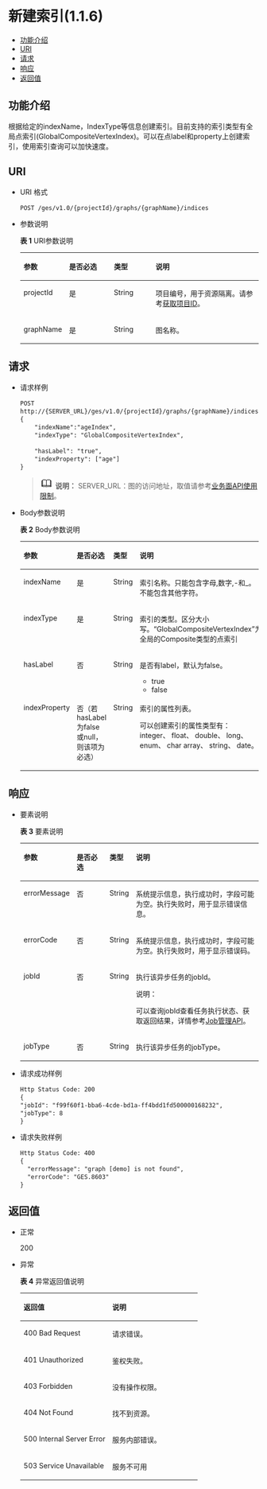 # 新建索引\(1.1.6\)<a name="ges_03_0057"></a>

-   [功能介绍](#zh-cn_topic_0268475398_section10547595195754)
-   [URI](#zh-cn_topic_0268475398_section38786784195754)
-   [请求](#zh-cn_topic_0268475398_section45488854195754)
-   [响应](#zh-cn_topic_0268475398_section54128590195754)
-   [返回值](#zh-cn_topic_0268475398_section7997094195754)

## 功能介绍<a name="zh-cn_topic_0268475398_section10547595195754"></a>

根据给定的indexName，IndexType等信息创建索引。目前支持的索引类型有全局点索引\(GlobalCompositeVertexIndex\)。可以在点label和property上创建索引，使用索引查询可以加快速度。

## URI<a name="zh-cn_topic_0268475398_section38786784195754"></a>

-   URI 格式

    ```
    POST /ges/v1.0/{projectId}/graphs/{graphName}/indices
    ```


-   参数说明

    **表 1**  URI参数说明

    <a name="zh-cn_topic_0268475398_table19064438195844"></a>
    <table><thead align="left"><tr id="zh-cn_topic_0268475398_row1228268195844"><th class="cellrowborder" valign="top" width="15%" id="mcps1.2.5.1.1"><p id="zh-cn_topic_0268475398_p35457570195857"><a name="zh-cn_topic_0268475398_p35457570195857"></a><a name="zh-cn_topic_0268475398_p35457570195857"></a>参数</p>
    </th>
    <th class="cellrowborder" valign="top" width="19.77%" id="mcps1.2.5.1.2"><p id="zh-cn_topic_0268475398_p53490959195857"><a name="zh-cn_topic_0268475398_p53490959195857"></a><a name="zh-cn_topic_0268475398_p53490959195857"></a>是否必选</p>
    </th>
    <th class="cellrowborder" valign="top" width="17.97%" id="mcps1.2.5.1.3"><p id="zh-cn_topic_0268475398_p37800412195857"><a name="zh-cn_topic_0268475398_p37800412195857"></a><a name="zh-cn_topic_0268475398_p37800412195857"></a>类型</p>
    </th>
    <th class="cellrowborder" valign="top" width="47.260000000000005%" id="mcps1.2.5.1.4"><p id="zh-cn_topic_0268475398_p41934513195857"><a name="zh-cn_topic_0268475398_p41934513195857"></a><a name="zh-cn_topic_0268475398_p41934513195857"></a>说明</p>
    </th>
    </tr>
    </thead>
    <tbody><tr id="zh-cn_topic_0268475398_row18687224195844"><td class="cellrowborder" valign="top" width="15%" headers="mcps1.2.5.1.1 "><p id="zh-cn_topic_0268475398_p53110677195857"><a name="zh-cn_topic_0268475398_p53110677195857"></a><a name="zh-cn_topic_0268475398_p53110677195857"></a>projectId</p>
    </td>
    <td class="cellrowborder" valign="top" width="19.77%" headers="mcps1.2.5.1.2 "><p id="zh-cn_topic_0268475398_p6997620195857"><a name="zh-cn_topic_0268475398_p6997620195857"></a><a name="zh-cn_topic_0268475398_p6997620195857"></a>是</p>
    </td>
    <td class="cellrowborder" valign="top" width="17.97%" headers="mcps1.2.5.1.3 "><p id="zh-cn_topic_0268475398_p29936380195857"><a name="zh-cn_topic_0268475398_p29936380195857"></a><a name="zh-cn_topic_0268475398_p29936380195857"></a>String</p>
    </td>
    <td class="cellrowborder" valign="top" width="47.260000000000005%" headers="mcps1.2.5.1.4 "><p id="zh-cn_topic_0268475398_p51708449194548"><a name="zh-cn_topic_0268475398_p51708449194548"></a><a name="zh-cn_topic_0268475398_p51708449194548"></a>项目编号，用于资源隔离。请参考<a href="获取项目ID.md">获取项目ID</a>。</p>
    </td>
    </tr>
    <tr id="zh-cn_topic_0268475398_row62247192195844"><td class="cellrowborder" valign="top" width="15%" headers="mcps1.2.5.1.1 "><p id="zh-cn_topic_0268475398_p65842505195857"><a name="zh-cn_topic_0268475398_p65842505195857"></a><a name="zh-cn_topic_0268475398_p65842505195857"></a>graphName</p>
    </td>
    <td class="cellrowborder" valign="top" width="19.77%" headers="mcps1.2.5.1.2 "><p id="zh-cn_topic_0268475398_p31642689195857"><a name="zh-cn_topic_0268475398_p31642689195857"></a><a name="zh-cn_topic_0268475398_p31642689195857"></a>是</p>
    </td>
    <td class="cellrowborder" valign="top" width="17.97%" headers="mcps1.2.5.1.3 "><p id="zh-cn_topic_0268475398_p12921030195857"><a name="zh-cn_topic_0268475398_p12921030195857"></a><a name="zh-cn_topic_0268475398_p12921030195857"></a>String</p>
    </td>
    <td class="cellrowborder" valign="top" width="47.260000000000005%" headers="mcps1.2.5.1.4 "><p id="zh-cn_topic_0268475398_p39970495195857"><a name="zh-cn_topic_0268475398_p39970495195857"></a><a name="zh-cn_topic_0268475398_p39970495195857"></a>图名称。</p>
    </td>
    </tr>
    </tbody>
    </table>


## 请求<a name="zh-cn_topic_0268475398_section45488854195754"></a>

-   请求样例

    ```
    POST http://{SERVER_URL}/ges/v1.0/{projectId}/graphs/{graphName}/indices
    {
        "indexName":"ageIndex",
        "indexType": "GlobalCompositeVertexIndex",
    
        "hasLabel": "true",
        "indexProperty": ["age"]
    }
    ```

    >![](public_sys-resources/icon-note.gif) **说明：** 
    >SERVER\_URL：图的访问地址，取值请参考[业务面API使用限制](业务面API使用限制.md)。

-   Body参数说明

    **表 2**  Body参数说明

    <a name="zh-cn_topic_0268475398_table29953355195953"></a>
    <table><thead align="left"><tr id="zh-cn_topic_0268475398_row46400443195953"><th class="cellrowborder" valign="top" width="12.4%" id="mcps1.2.5.1.1"><p id="zh-cn_topic_0268475398_p6110961920012"><a name="zh-cn_topic_0268475398_p6110961920012"></a><a name="zh-cn_topic_0268475398_p6110961920012"></a>参数</p>
    </th>
    <th class="cellrowborder" valign="top" width="18.060000000000002%" id="mcps1.2.5.1.2"><p id="zh-cn_topic_0268475398_p5093210620012"><a name="zh-cn_topic_0268475398_p5093210620012"></a><a name="zh-cn_topic_0268475398_p5093210620012"></a>是否必选</p>
    </th>
    <th class="cellrowborder" valign="top" width="6.92%" id="mcps1.2.5.1.3"><p id="zh-cn_topic_0268475398_p3185991320012"><a name="zh-cn_topic_0268475398_p3185991320012"></a><a name="zh-cn_topic_0268475398_p3185991320012"></a>类型</p>
    </th>
    <th class="cellrowborder" valign="top" width="62.62%" id="mcps1.2.5.1.4"><p id="zh-cn_topic_0268475398_p3051618520012"><a name="zh-cn_topic_0268475398_p3051618520012"></a><a name="zh-cn_topic_0268475398_p3051618520012"></a>说明</p>
    </th>
    </tr>
    </thead>
    <tbody><tr id="zh-cn_topic_0268475398_row13444371195953"><td class="cellrowborder" valign="top" width="12.4%" headers="mcps1.2.5.1.1 "><p id="zh-cn_topic_0268475398_p58681035113924"><a name="zh-cn_topic_0268475398_p58681035113924"></a><a name="zh-cn_topic_0268475398_p58681035113924"></a>indexName</p>
    </td>
    <td class="cellrowborder" valign="top" width="18.060000000000002%" headers="mcps1.2.5.1.2 "><p id="zh-cn_topic_0268475398_p55543367113924"><a name="zh-cn_topic_0268475398_p55543367113924"></a><a name="zh-cn_topic_0268475398_p55543367113924"></a>是</p>
    </td>
    <td class="cellrowborder" valign="top" width="6.92%" headers="mcps1.2.5.1.3 "><p id="zh-cn_topic_0268475398_p2718904113924"><a name="zh-cn_topic_0268475398_p2718904113924"></a><a name="zh-cn_topic_0268475398_p2718904113924"></a>String</p>
    </td>
    <td class="cellrowborder" valign="top" width="62.62%" headers="mcps1.2.5.1.4 "><p id="zh-cn_topic_0268475398_p18904710113924"><a name="zh-cn_topic_0268475398_p18904710113924"></a><a name="zh-cn_topic_0268475398_p18904710113924"></a>索引名称。只能包含字母,数字,-和_。不能包含其他字符。</p>
    </td>
    </tr>
    <tr id="zh-cn_topic_0268475398_row23652820195953"><td class="cellrowborder" valign="top" width="12.4%" headers="mcps1.2.5.1.1 "><p id="zh-cn_topic_0268475398_p42555907151337"><a name="zh-cn_topic_0268475398_p42555907151337"></a><a name="zh-cn_topic_0268475398_p42555907151337"></a>indexType</p>
    </td>
    <td class="cellrowborder" valign="top" width="18.060000000000002%" headers="mcps1.2.5.1.2 "><p id="zh-cn_topic_0268475398_p3052471811234"><a name="zh-cn_topic_0268475398_p3052471811234"></a><a name="zh-cn_topic_0268475398_p3052471811234"></a>是</p>
    </td>
    <td class="cellrowborder" valign="top" width="6.92%" headers="mcps1.2.5.1.3 "><p id="zh-cn_topic_0268475398_p36432009151337"><a name="zh-cn_topic_0268475398_p36432009151337"></a><a name="zh-cn_topic_0268475398_p36432009151337"></a>String</p>
    </td>
    <td class="cellrowborder" valign="top" width="62.62%" headers="mcps1.2.5.1.4 "><p id="zh-cn_topic_0268475398_p5828772211615"><a name="zh-cn_topic_0268475398_p5828772211615"></a><a name="zh-cn_topic_0268475398_p5828772211615"></a>索引的类型。区分大小写。“GlobalCompositeVertexIndex”为全局的Composite类型的点索引</p>
    </td>
    </tr>
    <tr id="zh-cn_topic_0268475398_row44540893151419"><td class="cellrowborder" valign="top" width="12.4%" headers="mcps1.2.5.1.1 "><p id="zh-cn_topic_0268475398_p59726875151423"><a name="zh-cn_topic_0268475398_p59726875151423"></a><a name="zh-cn_topic_0268475398_p59726875151423"></a>hasLabel</p>
    </td>
    <td class="cellrowborder" valign="top" width="18.060000000000002%" headers="mcps1.2.5.1.2 "><p id="zh-cn_topic_0268475398_p6038679151423"><a name="zh-cn_topic_0268475398_p6038679151423"></a><a name="zh-cn_topic_0268475398_p6038679151423"></a>否</p>
    </td>
    <td class="cellrowborder" valign="top" width="6.92%" headers="mcps1.2.5.1.3 "><p id="zh-cn_topic_0268475398_p19371016151423"><a name="zh-cn_topic_0268475398_p19371016151423"></a><a name="zh-cn_topic_0268475398_p19371016151423"></a>String</p>
    </td>
    <td class="cellrowborder" valign="top" width="62.62%" headers="mcps1.2.5.1.4 "><p id="zh-cn_topic_0268475398_p15219112941211"><a name="zh-cn_topic_0268475398_p15219112941211"></a><a name="zh-cn_topic_0268475398_p15219112941211"></a>是否有label，默认为false。</p>
    <a name="zh-cn_topic_0268475398_ul177441334132817"></a><a name="zh-cn_topic_0268475398_ul177441334132817"></a><ul id="zh-cn_topic_0268475398_ul177441334132817"><li>true</li><li>false</li></ul>
    </td>
    </tr>
    <tr id="zh-cn_topic_0268475398_row58049462195953"><td class="cellrowborder" valign="top" width="12.4%" headers="mcps1.2.5.1.1 "><p id="zh-cn_topic_0268475398_p3961802220012"><a name="zh-cn_topic_0268475398_p3961802220012"></a><a name="zh-cn_topic_0268475398_p3961802220012"></a>indexProperty</p>
    </td>
    <td class="cellrowborder" valign="top" width="18.060000000000002%" headers="mcps1.2.5.1.2 "><p id="zh-cn_topic_0268475398_p5494322920012"><a name="zh-cn_topic_0268475398_p5494322920012"></a><a name="zh-cn_topic_0268475398_p5494322920012"></a>否（若hasLabel为false或null，则该项为必选）</p>
    </td>
    <td class="cellrowborder" valign="top" width="6.92%" headers="mcps1.2.5.1.3 "><p id="zh-cn_topic_0268475398_p2121659320012"><a name="zh-cn_topic_0268475398_p2121659320012"></a><a name="zh-cn_topic_0268475398_p2121659320012"></a>String</p>
    </td>
    <td class="cellrowborder" valign="top" width="62.62%" headers="mcps1.2.5.1.4 "><p id="zh-cn_topic_0268475398_p4082247320012"><a name="zh-cn_topic_0268475398_p4082247320012"></a><a name="zh-cn_topic_0268475398_p4082247320012"></a>索引的属性列表。</p>
    <p id="zh-cn_topic_0268475398_p17146143910417"><a name="zh-cn_topic_0268475398_p17146143910417"></a><a name="zh-cn_topic_0268475398_p17146143910417"></a>可以创建索引的属性类型有： integer、 float、 double、 long、 enum、 char array、 string、 date。</p>
    </td>
    </tr>
    </tbody>
    </table>


## 响应<a name="zh-cn_topic_0268475398_section54128590195754"></a>

-   要素说明

    **表 3**  要素说明

    <a name="zh-cn_topic_0268475398_table6470694720035"></a>
    <table><thead align="left"><tr id="zh-cn_topic_0268475398_row574860520035"><th class="cellrowborder" valign="top" width="14.549999999999999%" id="mcps1.2.5.1.1"><p id="zh-cn_topic_0268475398_p5953807120048"><a name="zh-cn_topic_0268475398_p5953807120048"></a><a name="zh-cn_topic_0268475398_p5953807120048"></a>参数</p>
    </th>
    <th class="cellrowborder" valign="top" width="15.590000000000002%" id="mcps1.2.5.1.2"><p id="zh-cn_topic_0268475398_p11383173518"><a name="zh-cn_topic_0268475398_p11383173518"></a><a name="zh-cn_topic_0268475398_p11383173518"></a>是否必选</p>
    </th>
    <th class="cellrowborder" valign="top" width="8.649999999999999%" id="mcps1.2.5.1.3"><p id="zh-cn_topic_0268475398_p5785447820048"><a name="zh-cn_topic_0268475398_p5785447820048"></a><a name="zh-cn_topic_0268475398_p5785447820048"></a>类型</p>
    </th>
    <th class="cellrowborder" valign="top" width="61.21%" id="mcps1.2.5.1.4"><p id="zh-cn_topic_0268475398_p5570110420048"><a name="zh-cn_topic_0268475398_p5570110420048"></a><a name="zh-cn_topic_0268475398_p5570110420048"></a>说明</p>
    </th>
    </tr>
    </thead>
    <tbody><tr id="zh-cn_topic_0268475398_row4181950020035"><td class="cellrowborder" valign="top" width="14.549999999999999%" headers="mcps1.2.5.1.1 "><p id="zh-cn_topic_0268475398_p59188072154449"><a name="zh-cn_topic_0268475398_p59188072154449"></a><a name="zh-cn_topic_0268475398_p59188072154449"></a>errorMessage</p>
    </td>
    <td class="cellrowborder" valign="top" width="15.590000000000002%" headers="mcps1.2.5.1.2 "><p id="zh-cn_topic_0268475398_p1138513720512"><a name="zh-cn_topic_0268475398_p1138513720512"></a><a name="zh-cn_topic_0268475398_p1138513720512"></a>否</p>
    </td>
    <td class="cellrowborder" valign="top" width="8.649999999999999%" headers="mcps1.2.5.1.3 "><p id="zh-cn_topic_0268475398_p29504553154449"><a name="zh-cn_topic_0268475398_p29504553154449"></a><a name="zh-cn_topic_0268475398_p29504553154449"></a>String</p>
    </td>
    <td class="cellrowborder" valign="top" width="61.21%" headers="mcps1.2.5.1.4 "><p id="zh-cn_topic_0268475398_p41058631154449"><a name="zh-cn_topic_0268475398_p41058631154449"></a><a name="zh-cn_topic_0268475398_p41058631154449"></a>系统提示信息，执行成功时，字段可能为空。执行失败时，用于显示错误信息。</p>
    </td>
    </tr>
    <tr id="zh-cn_topic_0268475398_row5199367520035"><td class="cellrowborder" valign="top" width="14.549999999999999%" headers="mcps1.2.5.1.1 "><p id="zh-cn_topic_0268475398_p1189112154449"><a name="zh-cn_topic_0268475398_p1189112154449"></a><a name="zh-cn_topic_0268475398_p1189112154449"></a>errorCode</p>
    </td>
    <td class="cellrowborder" valign="top" width="15.590000000000002%" headers="mcps1.2.5.1.2 "><p id="zh-cn_topic_0268475398_p73852716513"><a name="zh-cn_topic_0268475398_p73852716513"></a><a name="zh-cn_topic_0268475398_p73852716513"></a>否</p>
    </td>
    <td class="cellrowborder" valign="top" width="8.649999999999999%" headers="mcps1.2.5.1.3 "><p id="zh-cn_topic_0268475398_p29209211154449"><a name="zh-cn_topic_0268475398_p29209211154449"></a><a name="zh-cn_topic_0268475398_p29209211154449"></a>String</p>
    </td>
    <td class="cellrowborder" valign="top" width="61.21%" headers="mcps1.2.5.1.4 "><p id="zh-cn_topic_0268475398_p17135928154449"><a name="zh-cn_topic_0268475398_p17135928154449"></a><a name="zh-cn_topic_0268475398_p17135928154449"></a>系统提示信息，执行成功时，字段可能为空。执行失败时，用于显示错误码。</p>
    </td>
    </tr>
    <tr id="zh-cn_topic_0268475398_row2852671120035"><td class="cellrowborder" valign="top" width="14.549999999999999%" headers="mcps1.2.5.1.1 "><p id="zh-cn_topic_0268475398_p9843071154449"><a name="zh-cn_topic_0268475398_p9843071154449"></a><a name="zh-cn_topic_0268475398_p9843071154449"></a>jobId</p>
    </td>
    <td class="cellrowborder" valign="top" width="15.590000000000002%" headers="mcps1.2.5.1.2 "><p id="zh-cn_topic_0268475398_p1638512717519"><a name="zh-cn_topic_0268475398_p1638512717519"></a><a name="zh-cn_topic_0268475398_p1638512717519"></a>否</p>
    </td>
    <td class="cellrowborder" valign="top" width="8.649999999999999%" headers="mcps1.2.5.1.3 "><p id="zh-cn_topic_0268475398_p59091280154449"><a name="zh-cn_topic_0268475398_p59091280154449"></a><a name="zh-cn_topic_0268475398_p59091280154449"></a>String</p>
    </td>
    <td class="cellrowborder" valign="top" width="61.21%" headers="mcps1.2.5.1.4 "><p id="zh-cn_topic_0268475398_p21664341154449"><a name="zh-cn_topic_0268475398_p21664341154449"></a><a name="zh-cn_topic_0268475398_p21664341154449"></a>执行该异步任务的jobId。</p>
    <div class="note" id="zh-cn_topic_0268475398_note9729320320"><a name="zh-cn_topic_0268475398_note9729320320"></a><a name="zh-cn_topic_0268475398_note9729320320"></a><span class="notetitle"> 说明： </span><div class="notebody"><p id="zh-cn_topic_0268475398_p1872133312"><a name="zh-cn_topic_0268475398_p1872133312"></a><a name="zh-cn_topic_0268475398_p1872133312"></a>可以查询jobId查看任务执行状态、获取返回结果，详情参考<a href="Job管理API.md">Job管理API</a>。</p>
    </div></div>
    </td>
    </tr>
    <tr id="zh-cn_topic_0268475398_row5473629820035"><td class="cellrowborder" valign="top" width="14.549999999999999%" headers="mcps1.2.5.1.1 "><p id="zh-cn_topic_0268475398_p22721709154449"><a name="zh-cn_topic_0268475398_p22721709154449"></a><a name="zh-cn_topic_0268475398_p22721709154449"></a>jobType</p>
    </td>
    <td class="cellrowborder" valign="top" width="15.590000000000002%" headers="mcps1.2.5.1.2 "><p id="zh-cn_topic_0268475398_p19386873520"><a name="zh-cn_topic_0268475398_p19386873520"></a><a name="zh-cn_topic_0268475398_p19386873520"></a>否</p>
    </td>
    <td class="cellrowborder" valign="top" width="8.649999999999999%" headers="mcps1.2.5.1.3 "><p id="zh-cn_topic_0268475398_p28519173154449"><a name="zh-cn_topic_0268475398_p28519173154449"></a><a name="zh-cn_topic_0268475398_p28519173154449"></a>String</p>
    </td>
    <td class="cellrowborder" valign="top" width="61.21%" headers="mcps1.2.5.1.4 "><p id="zh-cn_topic_0268475398_p28351661154449"><a name="zh-cn_topic_0268475398_p28351661154449"></a><a name="zh-cn_topic_0268475398_p28351661154449"></a>执行该异步任务的jobType。</p>
    </td>
    </tr>
    </tbody>
    </table>

-   请求成功样例

    ```
    Http Status Code: 200
    {
    "jobId": "f99f60f1-bba6-4cde-bd1a-ff4bdd1fd500000168232",
    "jobType": 8
    }
    ```

-   请求失败样例

    ```
    Http Status Code: 400
    {
      "errorMessage": "graph [demo] is not found",
      "errorCode": "GES.8603"
    }
    ```


## 返回值<a name="zh-cn_topic_0268475398_section7997094195754"></a>

-   正常

    200

-   异常

    **表 4**  异常返回值说明

    <a name="zh-cn_topic_0268475398_table7140218185450"></a>
    <table><thead align="left"><tr id="zh-cn_topic_0268475398_row1329614185450"><th class="cellrowborder" valign="top" width="50%" id="mcps1.2.3.1.1"><p id="zh-cn_topic_0268475398_p3495986518551"><a name="zh-cn_topic_0268475398_p3495986518551"></a><a name="zh-cn_topic_0268475398_p3495986518551"></a>返回值</p>
    </th>
    <th class="cellrowborder" valign="top" width="50%" id="mcps1.2.3.1.2"><p id="zh-cn_topic_0268475398_p1317678318551"><a name="zh-cn_topic_0268475398_p1317678318551"></a><a name="zh-cn_topic_0268475398_p1317678318551"></a>说明</p>
    </th>
    </tr>
    </thead>
    <tbody><tr id="zh-cn_topic_0268475398_row22356742185450"><td class="cellrowborder" valign="top" width="50%" headers="mcps1.2.3.1.1 "><p id="zh-cn_topic_0268475398_p1665962118551"><a name="zh-cn_topic_0268475398_p1665962118551"></a><a name="zh-cn_topic_0268475398_p1665962118551"></a>400 Bad Request</p>
    </td>
    <td class="cellrowborder" valign="top" width="50%" headers="mcps1.2.3.1.2 "><p id="zh-cn_topic_0268475398_p725208518551"><a name="zh-cn_topic_0268475398_p725208518551"></a><a name="zh-cn_topic_0268475398_p725208518551"></a>请求错误。</p>
    </td>
    </tr>
    <tr id="zh-cn_topic_0268475398_row44828867185450"><td class="cellrowborder" valign="top" width="50%" headers="mcps1.2.3.1.1 "><p id="zh-cn_topic_0268475398_p5227908718551"><a name="zh-cn_topic_0268475398_p5227908718551"></a><a name="zh-cn_topic_0268475398_p5227908718551"></a>401 Unauthorized</p>
    </td>
    <td class="cellrowborder" valign="top" width="50%" headers="mcps1.2.3.1.2 "><p id="zh-cn_topic_0268475398_p674761518551"><a name="zh-cn_topic_0268475398_p674761518551"></a><a name="zh-cn_topic_0268475398_p674761518551"></a>鉴权失败。</p>
    </td>
    </tr>
    <tr id="zh-cn_topic_0268475398_row57737827185450"><td class="cellrowborder" valign="top" width="50%" headers="mcps1.2.3.1.1 "><p id="zh-cn_topic_0268475398_p2006437818551"><a name="zh-cn_topic_0268475398_p2006437818551"></a><a name="zh-cn_topic_0268475398_p2006437818551"></a>403 Forbidden</p>
    </td>
    <td class="cellrowborder" valign="top" width="50%" headers="mcps1.2.3.1.2 "><p id="zh-cn_topic_0268475398_p1460190818551"><a name="zh-cn_topic_0268475398_p1460190818551"></a><a name="zh-cn_topic_0268475398_p1460190818551"></a>没有操作权限。</p>
    </td>
    </tr>
    <tr id="zh-cn_topic_0268475398_row29364829185450"><td class="cellrowborder" valign="top" width="50%" headers="mcps1.2.3.1.1 "><p id="zh-cn_topic_0268475398_p4159095618551"><a name="zh-cn_topic_0268475398_p4159095618551"></a><a name="zh-cn_topic_0268475398_p4159095618551"></a>404 Not Found</p>
    </td>
    <td class="cellrowborder" valign="top" width="50%" headers="mcps1.2.3.1.2 "><p id="zh-cn_topic_0268475398_p1342429918551"><a name="zh-cn_topic_0268475398_p1342429918551"></a><a name="zh-cn_topic_0268475398_p1342429918551"></a>找不到资源。</p>
    </td>
    </tr>
    <tr id="zh-cn_topic_0268475398_row4978157185450"><td class="cellrowborder" valign="top" width="50%" headers="mcps1.2.3.1.1 "><p id="zh-cn_topic_0268475398_p5552901118551"><a name="zh-cn_topic_0268475398_p5552901118551"></a><a name="zh-cn_topic_0268475398_p5552901118551"></a>500 Internal Server Error</p>
    </td>
    <td class="cellrowborder" valign="top" width="50%" headers="mcps1.2.3.1.2 "><p id="zh-cn_topic_0268475398_p155603218551"><a name="zh-cn_topic_0268475398_p155603218551"></a><a name="zh-cn_topic_0268475398_p155603218551"></a>服务内部错误。</p>
    </td>
    </tr>
    <tr id="zh-cn_topic_0268475398_row18376792185450"><td class="cellrowborder" valign="top" width="50%" headers="mcps1.2.3.1.1 "><p id="zh-cn_topic_0268475398_p6060569918551"><a name="zh-cn_topic_0268475398_p6060569918551"></a><a name="zh-cn_topic_0268475398_p6060569918551"></a>503 Service Unavailable</p>
    </td>
    <td class="cellrowborder" valign="top" width="50%" headers="mcps1.2.3.1.2 "><p id="zh-cn_topic_0268475398_p1011455218551"><a name="zh-cn_topic_0268475398_p1011455218551"></a><a name="zh-cn_topic_0268475398_p1011455218551"></a>服务不可用</p>
    </td>
    </tr>
    </tbody>
    </table>


